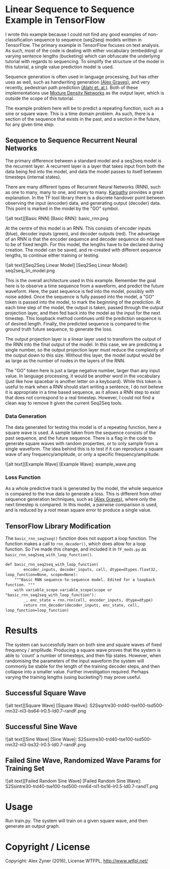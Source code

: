 # Linear Sequence to Sequence Example in TensorFlow #

I wrote this example because I could not find any good examples of non-classification sequence to sequence (seq2seq) models written in TensorFlow. The primary example in TensorFlow focuses on text analysis. As such, most of the code is dealing with either vocabulary (embedding) or varying sentence lengths (bucketing) which can obfuscate the underlying tutorial with regards to sequencing. To simplify the structure of the model in this tutorial, a single value prediction model is used. 

Sequence generation is often used in language processing, but has other uses as well, such as handwriting generation [(Alex Graves)](https://arxiv.org/abs/1308.0850), and very recently, pedestrian path prediction [(Alahi et. al.)](http://web.stanford.edu/~alahi/downloads/CVPR16_N_LSTM.pdf). Both of these implementations use [Mixture Density Networks](http://web.stanford.edu/~alahi/downloads/CVPR16_N_LSTM.pdf) as the output layer, which is outside the scope of this tutorial.

The example problem here will be to predict a repeating function, such as a sine or square wave. This is a time domain problem. As such, there is a section of the sequence that exists in the past, and a section in the future, for any given time step.

## Sequence to Sequence Recurrent Neural Networks ##

The primary difference between a standard model and a seq2seq model is the recurrent layer. A recurrent layer is a layer that takes input from both the data being fed into the model, and data the model passes to itself between timesteps (internal states).

There are many different types of Recurrent Neural Networks (RNN), such as one to many, many to one, and many to many. [Karpathy](http://web.stanford.edu/~alahi/downloads/CVPR16_N_LSTM.pdf) provides a great explanation. In the TF tool library there is a discrete handover point between observing the input (encoder) data, and generating output (decoder) data. This point is marked in the model by the "GO" symbol.


![alt text][Basic RNN]
[Basic RNN]: basic_rnn.png

At the centre of this model is an RNN.  This consists of encoder inputs (blue), decoder inputs (green), and decoder outputs (red). The advantage of an RNN is that the encoder sequence and decoder sequence do not have to be of fixed length. For this model, the lengths have to be declared during creation. The model can be saved, and re-created with different sequence lengths, to continue either training or testing.

![alt text][Seq2Seq Linear Model]
[Seq2Seq Linear Model]: seq2seq_lin_model.png

This is the overall architecture used in this example. Remember the goal here is to observe a time sequence from a waveform, and predict the future waveform. Here, the past sequence is fed into the model, possibly with noise added. Once the sequence is fully passed into the model, a "GO" token is passed into the model, to mark the beginning of the prediction. At each time step of the model, the output is taken, passed through the output projection layer, and then fed back into the model as the input for the next timestep. This loopback method continues until the prediction sequence is of desired length. Finally, the predicted sequence is compared to the ground truth future sequence, to generate the loss.

The output projection layer is a linear layer used to transform the output of the RNN into the final output of the model. In this case, we are predicting a single number, so the output projection layer must reduce the complexity of the output down to this size. Without this layer, the model output would be as large as the number of nodes in the layers of the RNN. 

The "GO" token here is just a large negative number, larger than any input value. In language processing, it would be another word in the vocabulary (just like how spacebar is another letter on a keyboard). While this token is useful to mark when a RNN should start writing a sentence, I do not believe it is appropriate in a time based sequence, as it allows a RNN step to exist that does not correspond to a real timestep. However, I could not find a clean way to remove it given the current Seq2Seq tools.  

### Data Generation ###
The data generated for testing this model is of a repeating function, here a square wave is used. A sample taken from the sequence consists of the past sequence, and the future sequence. There is a flag in the code to generate square waves with random properties, or to only sample from a single waveform. The idea behind this is to test if it can reproduce a square wave of any frequency/amplitude, or only a specific frequency/amplitude.

![alt text][Example Wave]
[Example Wave]: example_wave.png

### Loss Function ###
As a whole predictive track is generated by the model, the whole sequence is compared to the true data to generate a loss. This is different from other sequence generation techniques, such as [(Alex Graves)](https://arxiv.org/abs/1308.0850), where only the next timestep is compared. In this model, a pairwise comparison is used, and is reduced by a root mean square error to produce a single value.

## TensorFlow Library Modification 

The `basic_rnn_seq2seq()` function does not support a loop function. The function makes a call to `rnn_decoder()`, which does allow for a loop function. So I've made this change, and included it in `TF_mods.py` as `basic_rnn_seq2seq_with_loop_function()`.

```
def basic_rnn_seq2seq_with_loop_function(
        encoder_inputs, decoder_inputs, cell, dtype=dtypes.float32, loop_function=None, scope=None):
    """Basic RNN sequence-to-sequence model. Edited for a loopback function. """
    with variable_scope.variable_scope(scope or "basic_rnn_seq2seq_with_loop_function"):
        _, enc_state = rnn.rnn(cell, encoder_inputs, dtype=dtype)
        return rnn_decoder(decoder_inputs, enc_state, cell, loop_function=loop_function)
```

# Results

The system can successfully learn on both sine and square waves of fixed frequency / amplitude. Producing a square wave proves that the system is able to 'count' a number of timesteps, and then flip states. However, when randomising the parameters of the input waveform the system will commonly be stable for the length of the training decoder steps, and then collapse into a smaller value. Further investigation required. Perhaps varying the training lengths (using bucketing?) may prove useful.

## Successful Square Wave
![alt text][Square Wave]
[Square Wave]: S2Ssqrtre30-trd40-tse100-tsd500-rnn32-nl3-bs64-lr0.5-ld0.7-randF.png

## Successful Sine Wave
![alt text][Sine Wave]
[Sine Wave]: S2Ssintre30-trd40-tse100-tsd500-rnn32-nl3-bs32-lr0.5-ld0.7-randF.png

## Failed Sine Wave, Randomized Wave Params for Training Set
![alt text][Failed Random Sine Wave]
[Failed Random Sine Wave]: S2Ssintre30-trd40-tse100-tsd500-rnn64-nl1-bs16-lr0.5-ld0.7-randT.png

# Usage

Run train.py. The system will train on a given square wave, and then generate an output graph.

# Copyright / License
Copyright: Alex Zyner (2016), License WTFPL, http://www.wtfpl.net/
